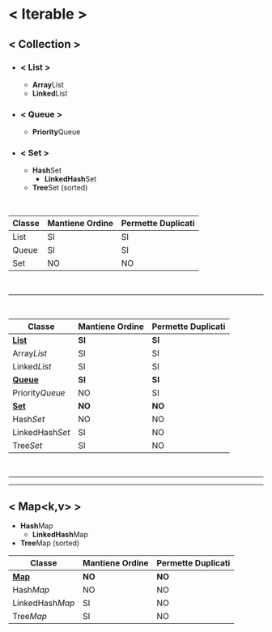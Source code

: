 # < Iterable >
## < Collection >
* ### < List >
	*	**Array**List
	*	**Linked**List
	
* ### < Queue >
	*	**Priority**Queue

* ### < Set >
	*	**Hash**Set
		*	**LinkedHash**Set
	*	**Tree**Set (sorted)
	
<br>	


| Classe     | Mantiene Ordine | Permette Duplicati |
|------------|-----------------|--------------------|
| List       | SI              | SI                 |
| Queue      | SI              | SI                 |
| Set        | NO              | NO                 |

<br>	

---

<br>

| Classe          | Mantiene Ordine | Permette Duplicati |
|-----------------|-----------------|--------------------|
| <u>**List**</u>        | **SI**              | **SI**                 |
| Array*List*   | SI              | SI                 |
| Linked*List*  | SI              | SI                 |
| <u>**Queue**</u>       | **SI**              | **SI**                 |
| Priority*Queue*| NO              | SI                 |
| <u>**Set**         | **NO**              | **NO**                 |
| Hash*Set*     | NO              | NO                 |
| LinkedHash*Set*| SI              | NO                 |
| Tree*Set*     | SI              | NO                 |



<br>

---
---


## < Map<k,v> >
	
* **Hash**Map
	- **LinkedHash**Map
* **Tree**Map (sorted)


| Classe               | Mantiene Ordine | Permette Duplicati |
|----------------------|-----------------|--------------------|
| <u>**Map**</u>              | **NO**              | **NO**                 |
| Hash*Map*          | NO              | NO                 |
| LinkedHash*Map*    | SI              | NO                 |
| Tree*Map*          | SI              | NO                 |


